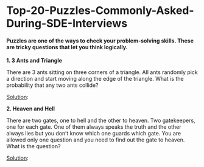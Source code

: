 # Top-20-Puzzles-Commonly-Asked-During-SDE-Interviews
#### Puzzles are one of the ways to check your problem-solving skills. These are tricky questions that let you think logically.
**1. 3 Ants and Triangle**

There are 3 ants sitting on three corners of a triangle. All ants randomly pick a direction and start moving along the edge of the triangle. What is the probability that any two ants collide?

 [Solution](https://github.com/sudhanshu432/Top-20-Puzzles-Commonly-Asked-During-SDE-Interviews/blob/main/Top%2020%20Puzzles%20Commonly%20Asked%20During%20SDE%20Interviews/1-3%20Ants%20and%20Triangle.txt):

**2. Heaven and Hell**

There are two gates, one to hell and the other to heaven. Two gatekeepers, one for each gate. One of them always speaks the truth and the other always lies but you don’t know which one guards which gate. You are allowed only one question and you need to find out the gate to heaven.
What is the question? 

[Solution](https://github.com/sudhanshu432/Top-20-Puzzles-Commonly-Asked-During-SDE-Interviews/blob/main/Top%2020%20Puzzles%20Commonly%20Asked%20During%20SDE%20Interviews/2-%20Heaven%20and%20Hell.txt):


